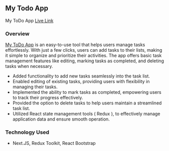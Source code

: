 ## My Todo App

My ToDo App [Live Link](https://my-todo-app-afsumeem.vercel.app)

### Overview

[My ToDo App](https://my-todo-app-afsumeem.vercel.app) is an easy-to-use tool that helps users manage tasks effortlessly. With just a few clicks, users can add tasks to their lists, making it simple to organize and prioritize their activities. The app offers basic task management features like editing, marking tasks as completed, and deleting tasks when necessary.

- Added functionality to add new tasks seamlessly into the task list.
- Enabled editing of existing tasks, providing users with flexibility in managing their tasks.
- Implemented the ability to mark tasks as completed, empowering users to track their progress effectively.
- Provided the option to delete tasks to help users maintain a streamlined task list.
- Utilized React state management tools ( Redux ), to effectively manage application data and ensure smooth operation.

### Technology Used

- Next.JS, Redux Toolkit, React Bootstrap
